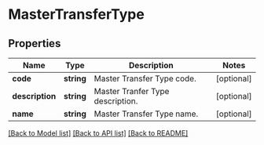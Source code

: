 # MasterTransferType

## Properties
Name | Type | Description | Notes
------------ | ------------- | ------------- | -------------
**code** | **string** | Master Transfer Type code. | [optional] 
**description** | **string** | Master Tranfer Type description. | [optional] 
**name** | **string** | Master Transfer Type name. | [optional] 

[[Back to Model list]](../../README.md#documentation-for-models) [[Back to API list]](../../README.md#documentation-for-api-endpoints) [[Back to README]](../../README.md)

